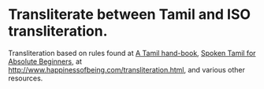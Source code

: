 # Transliterate between Tamil and ISO transliteration.
Transliteration based on rules found at [A Tamil hand-book](https://archive.org/details/atamilhandbook00unkngoog), [Spoken Tamil for Absolute Beginners](http://a.co/im1WKIL), at http://www.happinessofbeing.com/transliteration.html, and various other resources. 
